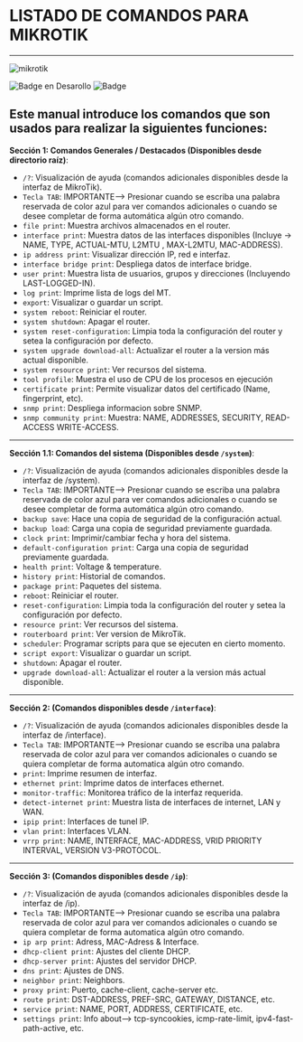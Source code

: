 # LISTADO DE COMANDOS PARA MIKROTIK 
---
![mikrotik](https://user-images.githubusercontent.com/83385717/227599696-f5dba4fb-90d3-4485-ba8a-f456732bb2f2.png)


   ![Badge en Desarollo](https://img.shields.io/badge/STATUS-EN%20DESAROLLO-green)
   ![Badge](https://img.shields.io/pypi/status/aiogram.svg?style=flat-square)
## Este manual introduce los comandos que son usados para realizar la siguientes funciones:

**Sección 1: Comandos Generales / Destacados (Disponibles desde directorio raíz)**:
 - `/?`: Visualización de ayuda (comandos adicionales disponibles desde la interfaz de MikroTik).
 - `Tecla TAB`: IMPORTANTE--> Presionar cuando se escriba una palabra reservada de color azul para ver comandos adicionales o cuando se desee completar de forma automática algún otro comando.
 - `file print`: Muestra archivos almacenados en el router.
 - `interface print`: Muestra datos de las interfaces disponibles (Incluye -> NAME, TYPE, ACTUAL-MTU, L2MTU , MAX-L2MTU, MAC-ADDRESS).
 - `ip address print`: Visualizar dirección IP, red e interfaz.
 - `interface bridge print`: Despliega datos de interface bridge.
 - `user print`: Muestra lista de usuarios, grupos y direcciones (Incluyendo LAST-LOGGED-IN).
 - `log print`: Imprime lista de logs del MT.
 - `export`: Visualizar o guardar un script.
 - `system reboot`: Reiniciar el router.
 - `system shutdown`: Apagar el router.
 - `system reset-configuration`: Limpia toda la configuración del router y setea la configuración por defecto.
 - `system upgrade download-all`: Actualizar el router a la version más actual disponible.
 - `system resource print`: Ver recursos del sistema.
 - `tool profile`: Muestra el uso de CPU de los procesos en ejecución
 - `certificate print`: Permite visualizar datos del certificado (Name, fingerprint, etc).
 - `snmp print`: Despliega informacion sobre SNMP.
 - `snmp community print`: Muestra: NAME, ADDRESSES, SECURITY, READ-ACCESS WRITE-ACCESS.

---

**Sección 1.1: Comandos del sistema (Disponibles desde `/system`)**:
 - `/?`: Visualización de ayuda (comandos adicionales disponibles desde la interfaz de /system).
 - `Tecla TAB`: IMPORTANTE--> Presionar cuando se escriba una palabra reservada de color azul para ver comandos adicionales o cuando se desee completar de forma automática algún otro comando.
 - `backup save`: Hace una copia de seguridad de la configuración actual.
 - `backup load`: Carga una copia de seguridad previamente guardada.
 - `clock print`: Imprimir/cambiar fecha y hora del sistema.
 - `default-configuration print`: Carga una copia de seguridad previamente guardada.
 - `health print`: Voltage & temperature.
 - `history print`: Historial de comandos.
 - `package print`: Paquetes del sistema.
 - `reboot`: Reiniciar el router.
 - `reset-configuration`: Limpia toda la configuración del router y setea la configuración por defecto.
 - `resource print`: Ver recursos del sistema.
 - `routerboard print`: Ver version de MikroTik.
 - `scheduler`: Programar scripts para que se ejecuten en cierto momento.
 - `script export`: Visualizar o guardar un script.
 - `shutdown`: Apagar el router.
 - `upgrade download-all`: Actualizar el router a la version más actual disponible.

---

**Sección 2: (Comandos disponibles desde `/interface`)**:
 - `/?`: Visualización de ayuda (comandos adicionales disponibles desde la interfaz de /interface).
 - `Tecla TAB`: IMPORTANTE--> Presionar cuando se escriba una palabra reservada de color azul para ver comandos adicionales o cuando se quiera completar de forma automatica algún otro comando.
 - `print`: Imprime resumen de interfaz.
 - `ethernet print`: Imprime datos de interfaces ethernet.
 - `monitor-traffic`: Monitorea tráfico de la interfaz requerida.
 - `detect-internet print`: Muestra lista de interfaces de internet, LAN y WAN.
 - `ipip print`: Interfaces de tunel IP.
 - `vlan print`: Interfaces VLAN.
 - `vrrp print`:  NAME, INTERFACE, MAC-ADDRESS, VRID PRIORITY INTERVAL, VERSION V3-PROTOCOL.

---

 **Sección 3: (Comandos disponibles desde `/ip`)**:
 - `/?`: Visualización de ayuda (comandos adicionales disponibles desde la interfaz de /ip).
 - `Tecla TAB`: IMPORTANTE--> Presionar cuando se escriba una palabra reservada de color azul para ver comandos adicionales o cuando se quiera completar de forma automatica algún otro comando.
 - `ip arp print`: Adress, MAC-Adress & Interface.
 - `dhcp-client print`: Ajustes del cliente DHCP.
 - `dhcp-server print`: Ajustes del servidor DHCP.
 - `dns print`: Ajustes de DNS.
 - `neighbor print`: Neighbors.
 - `proxy print`: Puerto, cache-client, cache-server etc.
 - `route print`: DST-ADDRESS, PREF-SRC, GATEWAY, DISTANCE, etc.
 - `service print`: NAME, PORT, ADDRESS, CERTIFICATE, etc.
 - `settings print`: Info about--> tcp-syncookies, icmp-rate-limit, ipv4-fast-path-active, etc.

